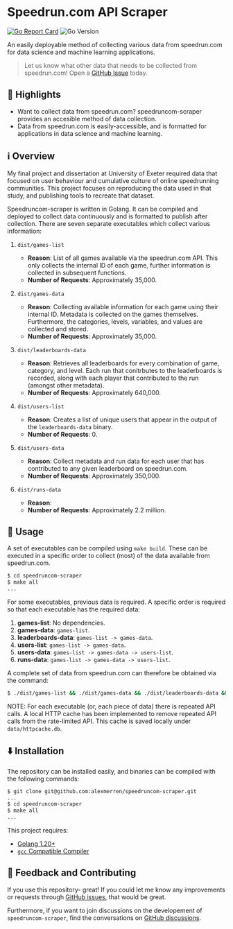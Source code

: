 # Speedrun.com API Scraper

[![Go Report Card](https://goreportcard.com/badge/github.com/alexmerren/speedruncom-scraper)](https://goreportcard.com/report/github.com/alexmerren/speedruncom-scraper)
![Go Version](https://img.shields.io/badge/go%20version-%3E=1.20-61CFDD.svg?style=flat-square)

An easily deployable method of collecting various data from speedrun.com for data science and machine learning applications.

> Let us know what other data that needs to be collected from speedrun.com! Open a [GitHub Issue](https://github.com/alexmerren/speedruncom-scraper/issues) today.

## 🌟 Highlights

 - Want to collect data from speedrun.com? speedruncom-scraper provides an accesible method of data collection.
 - Data from speedrun.com is easily-accessible, and is formatted for applications in data science and machine learning.

## ℹ️  Overview

My final project and dissertation at University of Exeter required data that focused on user behaviour and cumulative culture of online speedrunning communities. This project focuses on reproducing the data used in that study, and publishing tools to recreate that dataset.

Speedruncom-scraper is written in Golang. It can be compiled and deployed to collect data continuously and is formatted to publish after collection. There are seven separate executables which collect various information:

 1. `dist/games-list`

    * **Reason**: List of all games available via the speedrun.com API. This only collects the internal ID of each game, further information is collected in subsequent functions.
    * **Number of Requests**: Approximately 35,000.

 2. `dist/games-data`

    * **Reason**: Collecting available information for each game using their internal ID. Metadata is collected on the games themselves. Furthermore, the categories, levels, variables, and values are collected and stored.
    * **Number of Requests**: Approximately 35,000.

 3. `dist/leaderboards-data`

    * **Reason**: Retrieves all leaderboards for every combination of game, category, and level. Each run that conitrbutes to the leaderboards is recorded, along with each player that contributed to the run (amongst other metadata).
    * **Number of Requests**: Approximately 640,000.

 4. `dist/users-list`

    * **Reason**: Creates a list of unique users that appear in the output of the `leaderboards-data` binary.
    * **Number of Requests**: 0.

 5. `dist/users-data`

    * **Reason**: Collect metadata and run data for each user that has contributed to any given leaderboard on speedrun.com.
    * **Number of Requests**: Approximately 350,000.

 6. `dist/runs-data`

    * **Reason**:
    * **Number of Requests**: Approximately 2.2 million.

## 🚀 Usage

A set of executables can be compiled using `make build`. These can be executed in a specific order to collect (most) of the data available from speedrun.com.

```bash
$ cd speedruncom-scraper
$ make all
...
```

For some executables, previous data is required. A specific order is required so that each executable has the required data:

1. **games-list**: No dependencies.
2. **games-data**: `games-list`.
3. **leaderboards-data**: `games-list -> games-data`.
4. **users-list**: `games-list -> games-data`.
5. **users-data**: `games-list -> games-data -> users-list`.
6. **runs-data**: `games-list -> games-data -> users-list`.

A complete set of data from speedrun.com can therefore be obtained via the command:

```bash
$ ./dist/games-list && ./dist/games-data && ./dist/leaderboards-data && ./dist/users-list && ./dist/users-data && ./dist/runs-data && ./dist/world-records-data
```

NOTE: For each executable (or, each piece of data) there is repeated API calls. A local HTTP cache has been implemented to remove repeated API calls from the rate-limited API. This cache is saved locally under `data/httpcache.db`.

## ⬇️  Installation

The repository can be installed easily, and binaries can be compiled with the following commands:

```bash
$ git clone git@github.com:alexmerren/speedruncom-scraper.git
...
$ cd speedruncom-scraper
$ make all
...
```

This project requires:

 * [Golang 1.20+](https://go.dev/dl/)
 * [`gcc` Compatible Compiler](https://gcc.gnu.org)

## 💭 Feedback and Contributing

If you use this repository- great! If you could let me know any improvements or requests through [GitHub issues](https://github.com/alexmerren/speedruncom-scraper/issues), that would be great.

Furthermore, if you want to join discussions on the developement of `speedruncom-scraper`, find the conversations on [GitHub discussions](https://github.com/alexmerren/speedruncom-scraper/discussions).
